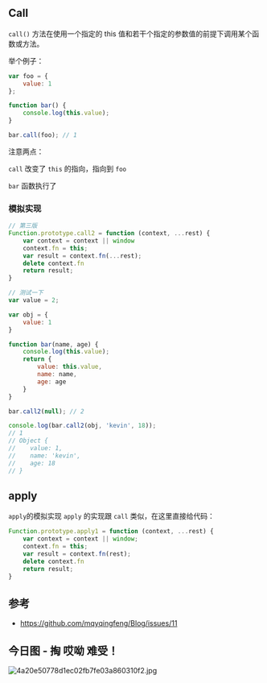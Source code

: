 ## Call
`call()` 方法在使用一个指定的 this 值和若干个指定的参数值的前提下调用某个函数或方法。

举个例子：
```js
var foo = {
    value: 1
};

function bar() {
    console.log(this.value);
}

bar.call(foo); // 1
```
注意两点：

`call` 改变了 `this` 的指向，指向到 `foo`

`bar` 函数执行了

### 模拟实现

```js
// 第三版
Function.prototype.call2 = function (context, ...rest) {
    var context = context || window
    context.fn = this;
    var result = context.fn(...rest);
    delete context.fn
    return result;
}

// 测试一下
var value = 2;

var obj = {
    value: 1
}

function bar(name, age) {
    console.log(this.value);
    return {
        value: this.value,
        name: name,
        age: age
    }
}

bar.call2(null); // 2

console.log(bar.call2(obj, 'kevin', 18));
// 1
// Object {
//    value: 1,
//    name: 'kevin',
//    age: 18
// }
```
## apply
`apply`的模拟实现
`apply` 的实现跟 `call` 类似，在这里直接给代码：

```js
Function.prototype.apply1 = function (context, ...rest) {
    var context = context || window;
    context.fn = this;
    var result = context.fn(rest);
    delete context.fn
    return result;
}

```
## 参考

- https://github.com/mqyqingfeng/Blog/issues/11

## 今日图 - 掏 哎呦 难受！
![4a20e50778d1ec02fb7fe03a860310f2.jpg](../../images/4a20e50778d1ec02fb7fe03a860310f2.jpg)

